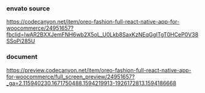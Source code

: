 ### envato source

https://codecanyon.net/item/oreo-fashion-full-react-native-app-for-woocommerce/24951657?fbclid=IwAR2BXXJemFNH6wb2X5oL_U0Lkb8SaxKzNEqGgITgT0HCeP0V38SSoPi285U

### document

https://preview.codecanyon.net/item/oreo-fashion-full-react-native-app-for-woocommerce/full_screen_preview/24951657?_ga=2.115940230.1671750488.1594219913-1926172813.1594186668
